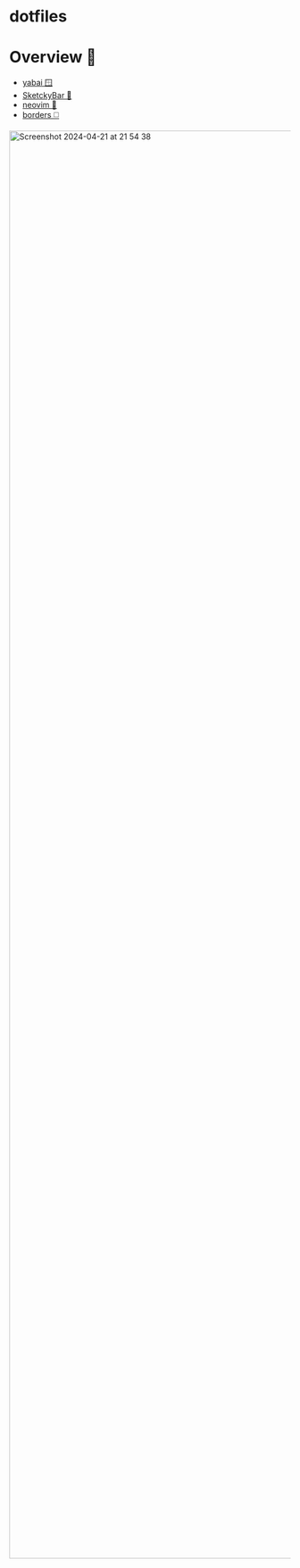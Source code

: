 # dotfiles

# Overview 🥞

- [yabai 🪟](https://github.com/koekeishiya/yabai)
- [SketckyBar 🎨](https://github.com/FelixKratz/SketchyBar)
- [neovim 💬](https://github.com/neovim/neovim)
- [borders ◻️](https://github.com/FelixKratz/JankyBorders)

<img width="2560" alt="Screenshot 2024-04-21 at 21 54 38" src="https://github.com/3seoksw/dotfiles/assets/97219959/73ed7aad-065b-409d-b982-bb11265633b8">
